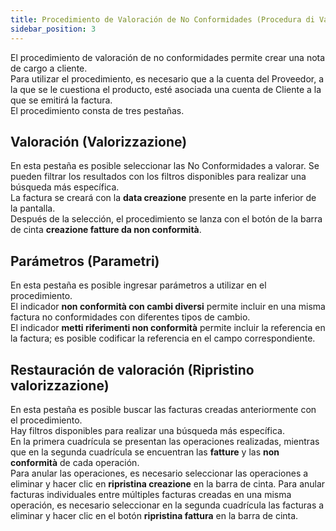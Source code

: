 ```yaml
---
title: Procedimiento de Valoración de No Conformidades (Procedura di Valorizzazione Non conformità)
sidebar_position: 3
---
```


El procedimiento de valoración de no conformidades permite crear una nota de cargo a cliente.  
Para utilizar el procedimiento, es necesario que a la cuenta del Proveedor, a la que se le cuestiona el producto, esté asociada una cuenta de Cliente a la que se emitirá la factura.  
El procedimiento consta de tres pestañas.

## Valoración (Valorizzazione)

En esta pestaña es posible seleccionar las No Conformidades a valorar. Se pueden filtrar los resultados con los filtros disponibles para realizar una búsqueda más específica.  
La factura se creará con la **data creazione** presente en la parte inferior de la pantalla.  
Después de la selección, el procedimiento se lanza con el botón de la barra de cinta **creazione fatture da non conformità**.  

## Parámetros (Parametri)

En esta pestaña es posible ingresar parámetros a utilizar en el procedimiento.  
El indicador **non conformità con cambi diversi** permite incluir en una misma factura no conformidades con diferentes tipos de cambio.  
El indicador **metti riferimenti non conformità** permite incluir la referencia en la factura; es posible codificar la referencia en el campo correspondiente.  

## Restauración de valoración (Ripristino valorizzazione)

En esta pestaña es posible buscar las facturas creadas anteriormente con el procedimiento.  
Hay filtros disponibles para realizar una búsqueda más específica.  
En la primera cuadrícula se presentan las operaciones realizadas, mientras que en la segunda cuadrícula se encuentran las **fatture** y las **non conformità** de cada operación.  
Para anular las operaciones, es necesario seleccionar las operaciones a eliminar y hacer clic en **ripristina creazione** en la barra de cinta. Para anular facturas individuales entre múltiples facturas creadas en una misma operación, es necesario seleccionar en la segunda cuadrícula las facturas a eliminar y hacer clic en el botón **ripristina fattura** en la barra de cinta.